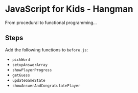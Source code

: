 # JavaScript for Kids - Hangman

From procedural to functional programming...

## Steps

Add the following functions to `before.js`:

- `pickWord`
- `setupAnswerArray`
- `showPlayerProgress`
- `getGuess`
- `updateGameState`
- `showAnswerAndCongratulatePlayer`

